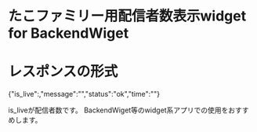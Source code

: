 # たこファミリー用配信者数表示widget for BackendWiget

# レスポンスの形式
{"is_live":,"message":"","status":"ok","time":""}

is_liveが配信者数です。
BackendWiget等のwidget系アプリでの使用をおすすめします。
